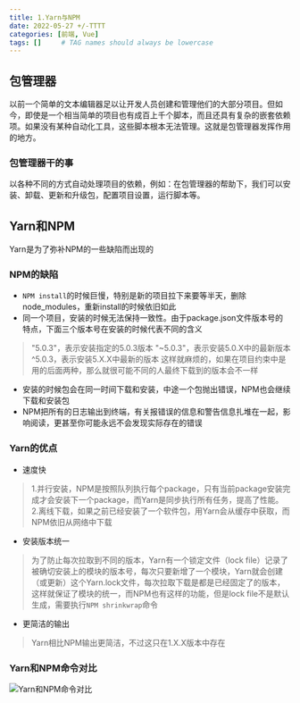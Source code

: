 ```yaml
---
title: 1.Yarn与NPM
date: 2022-05-27 +/-TTTT
categories: [前端, Vue]
tags: []     # TAG names should always be lowercase
---
```


## 包管理器
以前一个简单的文本编辑器足以让开发人员创建和管理他们的大部分项目。但如今，即使是一个相当简单的项目也有成百上千个脚本，而且还具有复杂的嵌套依赖项。如果没有某种自动化工具，这些脚本根本无法管理。这就是包管理器发挥作用的地方。

### 包管理器干的事
以各种不同的方式自动处理项目的依赖，例如：在包管理器的帮助下，我们可以安装、卸载、更新和升级包，配置项目设置，运行脚本等。

## Yarn和NPM
Yarn是为了弥补NPM的一些缺陷而出现的

### NPM的缺陷
- `NPM install`的时候巨慢，特别是新的项目拉下来要等半天，删除node_modules，重新install的时候依旧如此<br>
- 同一个项目，安装的时候无法保持一致性。由于package.json文件版本号的特点，下面三个版本号在安装的时候代表不同的含义<br>
> "5.0.3"，表示安装指定的5.0.3版本
> "~5.0.3"，表示安装5.0.X中的最新版本
> ^5.0.3，表示安装5.X.X中最新的版本
> 这样就麻烦的，如果在项目约束中是用的后面两种，那么就很可能不同的人最终下载到的版本会不一样

- 安装的时候包会在同一时间下载和安装，中途一个包抛出错误，NPM也会继续下载和安装包
- NPM把所有的日志输出到终端，有关报错误的信息和警告信息扎堆在一起，影响阅读，更甚至你可能永远不会发现实际存在的错误

### Yarn的优点
- 速度快
> 1.并行安装，NPM是按照队列执行每个package，只有当前package安装完成才会安装下一个package，而Yarn是同步执行所有任务，提高了性能。<br>
> 2.离线下载，如果之前已经安装了一个软件包，用Yarn会从缓存中获取，而NPM依旧从网络中下载

- 安装版本统一
>为了防止每次拉取到不同的版本，Yarn有一个锁定文件（lock file）记录了被确切安装上的模块的版本号，每次只要新增了一个模块，Yarn就会创建（或更新）这个Yarn.lock文件，每次拉取下载是都是已经固定了的版本，这样就保证了模块的统一，而NPM也有这样的功能，但是lock file不是默认生成，需要执行`NPM shrinkwrap`命令

- 更简洁的输出
> Yarn相比NPM输出更简洁，不过这只在1.X.X版本中存在

### Yarn和NPM命令对比
![Yarn和NPM命令对比](/blog/202205271152627.png "Yarn和NPM命令对比")


